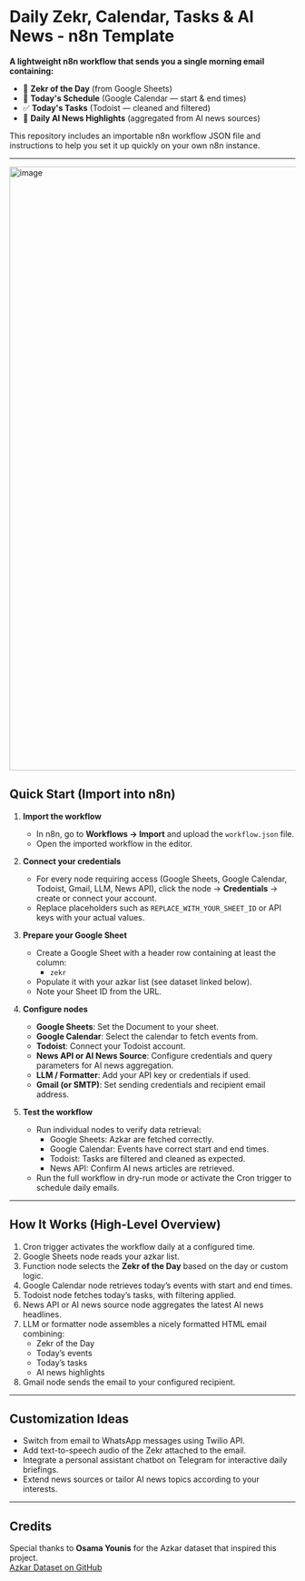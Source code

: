 # Daily Zekr, Calendar, Tasks & AI News - n8n Template

**A lightweight n8n workflow that sends you a single morning email containing:**

- 🕌 **Zekr of the Day** (from Google Sheets)  
- 📅 **Today's Schedule** (Google Calendar — start & end times)  
- ✅ **Today's Tasks** (Todoist — cleaned and filtered)  
- 📰 **Daily AI News Highlights** (aggregated from AI news sources)

This repository includes an importable n8n workflow JSON file and instructions to help you set it up quickly on your own n8n instance.

---

<img width="2147" height="1062" alt="image" src="https://github.com/user-attachments/assets/72f12061-b0b6-4dda-8f45-c069efb60c65" />

## Quick Start (Import into n8n)

1. **Import the workflow**  
   - In n8n, go to **Workflows → Import** and upload the `workflow.json` file.  
   - Open the imported workflow in the editor.

2. **Connect your credentials**  
   - For every node requiring access (Google Sheets, Google Calendar, Todoist, Gmail, LLM, News API), click the node → **Credentials** → create or connect your account.  
   - Replace placeholders such as `REPLACE_WITH_YOUR_SHEET_ID` or API keys with your actual values.

3. **Prepare your Google Sheet**  
   - Create a Google Sheet with a header row containing at least the column:  
     - `zekr`  
   - Populate it with your azkar list (see dataset linked below).  
   - Note your Sheet ID from the URL.

4. **Configure nodes**  
   - **Google Sheets**: Set the Document to your sheet.  
   - **Google Calendar**: Select the calendar to fetch events from.  
   - **Todoist**: Connect your Todoist account.  
   - **News API or AI News Source**: Configure credentials and query parameters for AI news aggregation.  
   - **LLM / Formatter**: Add your API key or credentials if used.  
   - **Gmail (or SMTP)**: Set sending credentials and recipient email address.

5. **Test the workflow**  
   - Run individual nodes to verify data retrieval:  
     - Google Sheets: Azkar are fetched correctly.  
     - Google Calendar: Events have correct start and end times.  
     - Todoist: Tasks are filtered and cleaned as expected.  
     - News API: Confirm AI news articles are retrieved.  
   - Run the full workflow in dry-run mode or activate the Cron trigger to schedule daily emails.

---

## How It Works (High-Level Overview)

1. Cron trigger activates the workflow daily at a configured time.  
2. Google Sheets node reads your azkar list.  
3. Function node selects the **Zekr of the Day** based on the day or custom logic.  
4. Google Calendar node retrieves today’s events with start and end times.  
5. Todoist node fetches today’s tasks, with filtering applied.  
6. News API or AI news source node aggregates the latest AI news headlines.  
7. LLM or formatter node assembles a nicely formatted HTML email combining:  
   - Zekr of the Day  
   - Today’s events  
   - Today’s tasks  
   - AI news highlights  
8. Gmail node sends the email to your configured recipient.

---

## Customization Ideas

- Switch from email to WhatsApp messages using Twilio API.  
- Add text-to-speech audio of the Zekr attached to the email.  
- Integrate a personal assistant chatbot on Telegram for interactive daily briefings.  
- Extend news sources or tailor AI news topics according to your interests.

---

## Credits

Special thanks to **Osama Younis** for the Azkar dataset that inspired this project.  
[Azkar Dataset on GitHub](https://github.com/osamayy/azkar-db/blob/master/azkar.csv)
